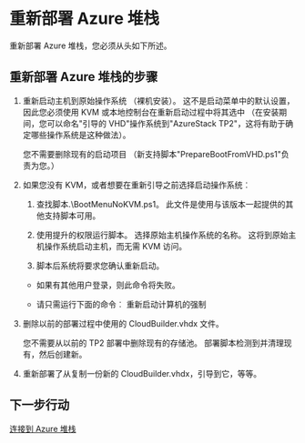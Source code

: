 <properties
    pageTitle="重新部署 Azure 堆栈 |Microsoft Azure"
    description="重新部署 Azure 的堆栈。"
    services="azure-stack"
    documentationCenter=""
    authors="ErikjeMS"
    manager="byronr"
    editor=""/>

<tags
    ms.service="azure-stack"
    ms.workload="na"
    ms.tgt_pltfrm="na"
    ms.devlang="na"
    ms.topic="article"
    ms.date="09/29/2016"
    ms.author="erikje"/>

# <a name="redeploy-azure-stack"></a>重新部署 Azure 堆栈

重新部署 Azure 堆栈，您必须从头如下所述。

## <a name="steps-to-redeploy-azure-stack"></a>重新部署 Azure 堆栈的步骤

1. 重新启动主机到原始操作系统 （裸机安装）。 这不是启动菜单中的默认设置，因此您必须使用 KVM 或本地控制台在重新启动过程中将其选中 （在安装期间，您可以命名"引导的 VHD"操作系统到"AzureStack TP2"，这将有助于确定哪些操作系统是这种做法）。

    您不需要删除现有的启动项目 （新支持脚本"PrepareBootFromVHD.ps1"负责为您。）

2. 如果您没有 KVM，或者想要在重新引导之前选择启动操作系统︰
    
    1. 查找脚本.\BootMenuNoKVM.ps1。 此文件是使用与该版本一起提供的其他支持脚本可用。
    
    2. 使用提升的权限运行脚本。 选择原始主机操作系统的名称。 这将到原始主机操作系统启动主机，而无需 KVM 访问。
    
    3. 脚本后系统将要求您确认重新启动。

    - 如果有其他用户登录，则此命令将失败。

    - 请只需运行下面的命令︰ 重新启动计算机的强制 
 
3. 删除以前的部署过程中使用的 CloudBuilder.vhdx 文件。

    您不需要从以前的 TP2 部署中删除现有的存储池。 部署脚本检测到并清理现有，然后创建新。

5. 重新部署了从复制一份新的 CloudBuilder.vhdx，引导到它，等等。

## <a name="next-steps"></a>下一步行动

[连接到 Azure 堆栈](azure-stack-connect-azure-stack.md)
